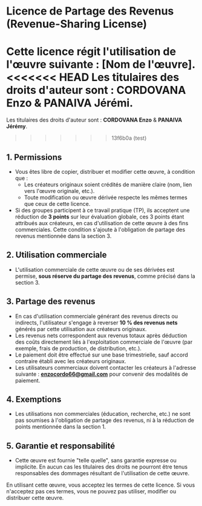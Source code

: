# Licence de Partage des Revenus (Revenue-Sharing License)

Cette licence régit l'utilisation de l'œuvre suivante : [Nom de l'œuvre].  
<<<<<<< HEAD
Les titulaires des droits d'auteur sont : **CORDOVANA Enzo** & **PANAIVA Jérémi**.
=======
Les titulaires des droits d'auteur sont : **CORDOVANA Enzo** & **PANAIVA Jérémy**.
>>>>>>> 13f6b0a (test)

## 1. Permissions
- Vous êtes libre de copier, distribuer et modifier cette œuvre, à condition que :
  - Les créateurs originaux soient crédités de manière claire (nom, lien vers l'œuvre originale, etc.).
  - Toute modification ou œuvre dérivée respecte les mêmes termes que ceux de cette licence.
- Si des groupes participent à ce travail pratique (TP), ils acceptent une réduction de **3 points** sur leur évaluation globale, ces 3 points étant attribués aux créateurs, en cas d'utilisation de cette œuvre à des fins commerciales. Cette condition s'ajoute à l'obligation de partage des revenus mentionnée dans la section 3.

## 2. Utilisation commerciale
- L'utilisation commerciale de cette œuvre ou de ses dérivées est permise, **sous réserve du partage des revenus**, comme précisé dans la section 3.

## 3. Partage des revenus
- En cas d'utilisation commerciale générant des revenus directs ou indirects, l'utilisateur s'engage à reverser **10 % des revenus nets** générés par cette utilisation aux créateurs originaux.
- Les revenus nets correspondent aux revenus totaux après déduction des coûts directement liés à l'exploitation commerciale de l'œuvre (par exemple, frais de production, de distribution, etc.).
- Le paiement doit être effectué sur une base trimestrielle, sauf accord contraire établi avec les créateurs originaux.
- Les utilisateurs commerciaux doivent contacter les créateurs à l'adresse suivante : **enzocordo66@gmail.com** pour convenir des modalités de paiement.

## 4. Exemptions
- Les utilisations non commerciales (éducation, recherche, etc.) ne sont pas soumises à l'obligation de partage des revenus, ni à la réduction de points mentionnée dans la section 1.

## 5. Garantie et responsabilité
- Cette œuvre est fournie "telle quelle", sans garantie expresse ou implicite. En aucun cas les titulaires des droits ne pourront être tenus responsables des dommages résultant de l'utilisation de cette œuvre.

En utilisant cette œuvre, vous acceptez les termes de cette licence. Si vous n'acceptez pas ces termes, vous ne pouvez pas utiliser, modifier ou distribuer cette œuvre.
